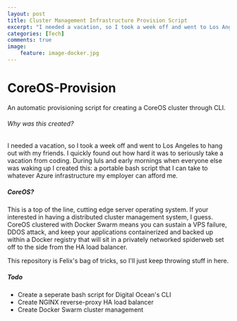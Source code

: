 ```yaml
---
layout: post
title: Cluster Management Infrastructure Provision Script
excerpt: "I needed a vacation, so I took a week off and went to Los Angeles to hang out with my friends. I quickly found out how hard it was to seriously take a vacation from coding. During luls and early mornings when everyone else was waking up I created this: a portable bash script that I can take to whatever Azure infrastructure my employer can afford me."
categories: [Tech]
comments: true
image:
    feature: image-docker.jpg
---
```

# CoreOS-Provision
An automatic provisioning script for creating a CoreOS cluster through CLI.

###### Why was this created?
I needed a vacation, so I took a week off and went to Los Angeles to hang out with my friends. I quickly found out how hard it was to seriously take a vacation from coding. During luls and early mornings when everyone else was waking up I created this: a portable bash script that I can take to whatever Azure infrastructure my employer can afford me.

##### CoreOS?
This is a top of the line, cutting edge server operating system. If your interested in having a distributed cluster management system, I guess. CoreOS clustered with Docker Swarm means you can sustain a VPS failure, DDOS attack, and keep your applications containerized and backed up within a Docker registry that will sit in a privately networked spiderweb set off to the side from the HA load balancer.

This repository is Felix's bag of tricks, so I'll just keep throwing stuff in here.

##### Todo
+ Create a seperate bash script for Digital Ocean's CLI
+ Create NGINX reverse-proxy HA load balancer
+ Create Docker Swarm cluster management

